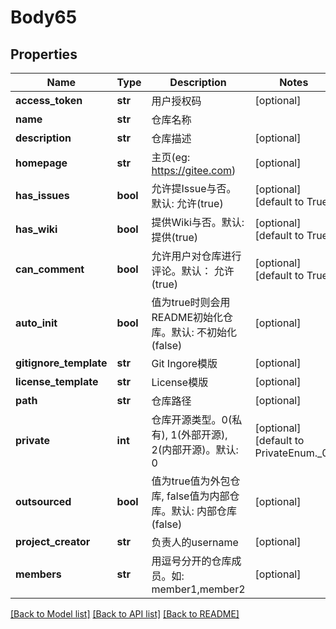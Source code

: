 # Body65

## Properties
Name | Type | Description | Notes
------------ | ------------- | ------------- | -------------
**access_token** | **str** | 用户授权码 | [optional] 
**name** | **str** | 仓库名称 | 
**description** | **str** | 仓库描述 | [optional] 
**homepage** | **str** | 主页(eg: https://gitee.com) | [optional] 
**has_issues** | **bool** | 允许提Issue与否。默认: 允许(true) | [optional] [default to True]
**has_wiki** | **bool** | 提供Wiki与否。默认: 提供(true) | [optional] [default to True]
**can_comment** | **bool** | 允许用户对仓库进行评论。默认： 允许(true) | [optional] [default to True]
**auto_init** | **bool** | 值为true时则会用README初始化仓库。默认: 不初始化(false) | [optional] 
**gitignore_template** | **str** | Git Ingore模版 | [optional] 
**license_template** | **str** | License模版 | [optional] 
**path** | **str** | 仓库路径 | [optional] 
**private** | **int** | 仓库开源类型。0(私有), 1(外部开源), 2(内部开源)。默认: 0 | [optional] [default to PrivateEnum._0]
**outsourced** | **bool** | 值为true值为外包仓库, false值为内部仓库。默认: 内部仓库(false) | [optional] 
**project_creator** | **str** | 负责人的username | [optional] 
**members** | **str** | 用逗号分开的仓库成员。如: member1,member2 | [optional] 

[[Back to Model list]](../README.md#documentation-for-models) [[Back to API list]](../README.md#documentation-for-api-endpoints) [[Back to README]](../README.md)

